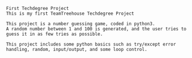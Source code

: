 	First Techdegree Project
 	This is my first TeamTreehouse Techdegree Project

	This project is a number guessing game, coded in python3.
	A random number between 1 and 100 is generated, and the user tries to guess it in as few tries as possible.
	
	This project includes some python basics such as try/except error handling, random, input/output, and some loop control.
